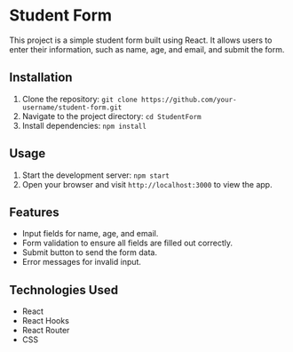 # Student Form

This project is a simple student form built using React. It allows users to enter their information, such as name, age, and email, and submit the form.

## Installation

1. Clone the repository: `git clone https://github.com/your-username/student-form.git`
2. Navigate to the project directory: `cd StudentForm`
3. Install dependencies: `npm install`

## Usage

1. Start the development server: `npm start`
2. Open your browser and visit `http://localhost:3000` to view the app.

## Features

- Input fields for name, age, and email.
- Form validation to ensure all fields are filled out correctly.
- Submit button to send the form data.
- Error messages for invalid input.

## Technologies Used

- React
- React Hooks
- React Router
- CSS


